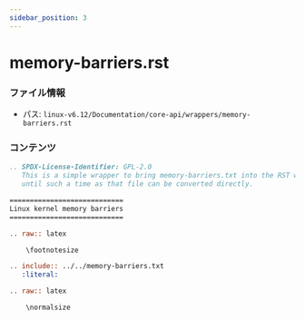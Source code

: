 ```yaml
---
sidebar_position: 3
---
```

# memory-barriers.rst

### ファイル情報

- パス: `linux-v6.12/Documentation/core-api/wrappers/memory-barriers.rst`

### コンテンツ

```rst
.. SPDX-License-Identifier: GPL-2.0
   This is a simple wrapper to bring memory-barriers.txt into the RST world
   until such a time as that file can be converted directly.

============================
Linux kernel memory barriers
============================

.. raw:: latex

    \footnotesize

.. include:: ../../memory-barriers.txt
   :literal:

.. raw:: latex

    \normalsize

```
